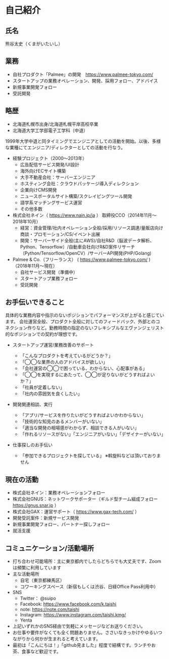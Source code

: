 # 自己紹介

## 氏名

熊谷太史（くまがいたいし）

## 業務

- 自社プロダクト「Palmee」の開発　https://www.palmee-tokyo.com/
- スタートアップの業務オペレーション、開発、採用フォロー、アドバイス
- 新規事業開発フォロー
- 受託開発

## 略歴
- 北海道札幌市出身/北海道札幌平岸高校卒業
- 北海道大学工学部電子工学科（中退）

1999年大学中退と同タイミングでエンジニアとしての活動を開始。以後、多様な業種にてエンジニア/ディレクターとしての活動を行なう。

- 経験プロジェクト（2000〜2013年）
  - 広告配信サービス開発/UI設計
  - 海外向けECサイト構築
  - 大手不動産会社：サーバーエンジニア
  - ホスティング会社：クラウドパッケージ導入ディレクション
  - 企業向けCMS開発
  - ニュースポータルサイト構築/スクレイピングツール開発
  - 語学系マッチングサービス運営
  - その他多数
- 株式会社ネイン（ https://www.nain.jp/ja ） 取締役CCO（2014年11月〜2018年10月）
  - 経営：資金管理/社内オペレーション全般/採用/リソース調達/量販店向け商談・プロモーション/CS/イベント出展
  - 開発：サーバーサイド全般(主にAWS)/自社R&D（脳波データ解析、Python、Tensorflow）/自動車会社向けR&D案件リサーチ（Python/Tensorflow/OpenCV）/サーバーAPI開発(PHP/Golang)
- Palmee & Co.（フリーランス） ( https://www.palmee-tokyo.com/ ) （2018年11月〜現在）
  - 自社サービス開発（準備中）
  - スタートアップ業務フォロー
  - 受託開発

## お手伝いできること

具体的な業務内容や指示のないポジションでパフォーマンスが上がると感じています。 会社運営全般、プロダクト全般に対してのフィードバック、外部とのコネクション作りなど。勤務時間の指定のないフレキシブルなエヴァンジェリスト的なポジションでの契約が理想です。

- スタートアップ運営/業務改善のサポート
  - 「こんなプロダクトを考えているがどうか？」
  - 「◯◯な業界の人のアドバイスが欲しい」
  - 「会社運営の◯◯で困っている、わからない、心配事がある」
  - 「◯◯を実現するにあたって、◯◯が足りないがどうすればよいか？」
  - 「社員が定着しない」
  - 「社内の雰囲気を良くしたい」
  
- 開発関連相談、実行
  - 「アプリ/サービスを作りたいがどうすればよいかわからない」
  - 「技術的な知見のあるメンバーがいない」
  - 「適当な開発の相場感がわからず、相談できる人がいない」
  - 「作れるリソースがない」「エンジニアがいない」「デザイナーがいない」
- 仕事探しのお手伝い
  - 「参加できるプロジェクトを探している」 ※斡旋料などは頂いておりません

## 現在の活動

- 株式会社ネイン：業務オペレーションフォロー
- 株式会社GNUS：ネットワークサポーター（ギルド型チーム組成フォロー　https://gnus.snar.jp ）
- 株式会社GAX：運営サポート（ https://www.gax-tech.com/ ）
- 開発受託案件：新規サービス開発
- 新規事業開発フォロー、パートナー探しフォロー
- 就活支援

## コミュニケーション/活動場所

- 打ち合わせ可能場所：主に東京都内でしたらどちらでも大丈夫です、Zoomは頻繁に利用しています
- 主な活動場所
  - 自宅（東京都練馬区）
  - コワーキングスペース（新宿もしくは渋谷、日経Office Pass利用中）
- SNS
  - Twitter： @suipo
  - Facebook: https://www.facebook.com/k.taishi
  - note: https://note.com/taishi
  - Instagram: https://www.instagram.com/taishi.kmg/
  - Yenta
- 上記いずれかのSNS経由で気軽にメッセージなどお送りください。
- お仕事や要件がなくても全く問題ありません。ささいなきっかけやゆるいつながりから何かが生まれると考えています。
- 最初は「こんにちは！」「github見ました」程度で結構です。ランチやお茶、食事など歓迎です。
